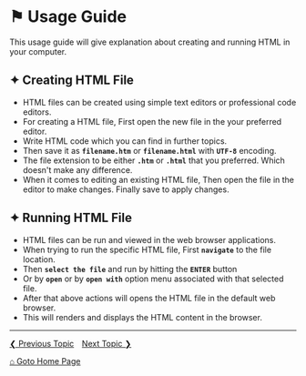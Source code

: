 # &#9873; Usage Guide

This usage guide will give explanation about creating and running HTML in your computer.

## &#10022; Creating HTML File

- HTML files can be created using simple text editors or professional code editors.
- For creating a HTML file, First open the new file in the your preferred editor.
- Write HTML code which you can find in further topics.
- Then save it as **`filename.htm`** or **`filename.html`** with **`UTF-8`** encoding. 
- The file extension to be either **`.htm`** or **`.html`** that you preferred. Which doesn't make any difference.
- When it comes to editing an existing HTML file, Then open the file in the editor to make changes. Finally save to apply changes.

## &#10022; Running HTML File

- HTML files can be run and viewed in the web browser applications.
- When trying to run the specific HTML file, First **`navigate`** to the file location.
- Then **`select the file`** and run by hitting the **`ENTER`** button 
- Or by **`open`** or by **`open with`** option menu associated with that selected file.
- After that above actions will opens the HTML file in the default web browser.
- This will renders and displays the HTML content in the browser.

---

[&#10094; Previous Topic](./README.md)&emsp;[Next Topic &#10095;](./introduction.md)

[&#8962; Goto Home Page](./README.md)